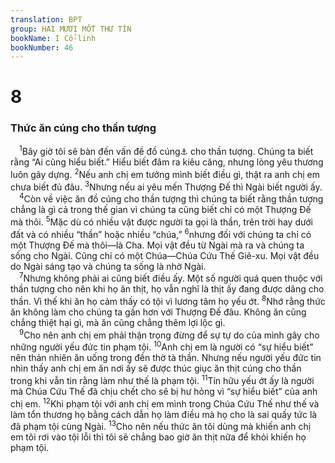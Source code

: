 ```yaml
---
translation: BPT
group: HAI MƯƠI MỐT THƯ TÍN
bookName: I Cổ-linh 
bookNumber: 46
---
```


<div class="title"><h1>8</h1><h3>Thức ăn cúng cho thần tượng</h3></div>
<span class="verse 1co_8_1"> <sup>1</sup>Bây giờ tôi sẽ bàn đến vấn đề đồ cúng<a data-toggle="tooltip" data-placement="bottom" title="Giết hay dâng lên làm của lễ để chứng tỏ lòng sùng bái. Xem câu 10.">⚓</a> cho thần tượng. Chúng ta biết rằng “Ai cũng hiểu biết.” Hiểu biết đâm ra kiêu căng, nhưng lòng yêu thương luôn gây dựng.</span>
<span class="verse 1co_8_2"><sup>2</sup>Nếu anh chị em tưởng mình biết điều gì, thật ra anh chị em chưa biết đủ đâu.</span>
<span class="verse 1co_8_3"><sup>3</sup>Nhưng nếu ai yêu mến Thượng Đế thì Ngài biết người ấy.<br/></span>
<span class="verse 1co_8_4"> <sup>4</sup>Còn về việc ăn đồ cúng cho thần tượng thì chúng ta biết rằng thần tượng chẳng là gì cả trong thế gian vì chúng ta cũng biết chỉ có một Thượng Đế mà thôi.</span>
<span class="verse 1co_8_5"><sup>5</sup>Mặc dù có nhiều vật được người ta gọi là thần, trên trời hay dưới đất và có nhiều “thần” hoặc nhiều “chúa,”</span>
<span class="verse 1co_8_6"><sup>6</sup>nhưng đối với chúng ta chỉ có một Thượng Đế mà thôi—là Cha. Mọi vật đều từ Ngài mà ra và chúng ta sống cho Ngài. Cũng chỉ có một Chúa—Chúa Cứu Thế Giê-xu. Mọi vật đều do Ngài sáng tạo và chúng ta sống là nhờ Ngài.<br/></span>
<span class="verse 1co_8_7"> <sup>7</sup>Nhưng không phải ai cũng biết điều ấy. Một số người quá quen thuộc với thần tượng cho nên khi họ ăn thịt, họ vẫn nghĩ là thịt ấy đang được dâng cho thần. Vì thế khi ăn họ cảm thấy có tội vì lương tâm họ yếu ớt.</span>
<span class="verse 1co_8_8"><sup>8</sup>Nhớ rằng thức ăn không làm cho chúng ta gần hơn với Thượng Đế đâu. Không ăn cũng chẳng thiệt hại gì, mà ăn cũng chẳng thêm lợi lộc gì.<br/></span>
<span class="verse 1co_8_9"> <sup>9</sup>Cho nên anh chị em phải thận trọng đừng để sự tự do của mình gây cho những người yếu đức tin phạm tội.</span>
<span class="verse 1co_8_10"><sup>10</sup>Anh chị em là người có “sự hiểu biết” nên thản nhiên ăn uống trong đền thờ tà thần. Nhưng nếu người yếu đức tin nhìn thấy anh chị em ăn nơi ấy sẽ được thúc giục ăn thịt cúng cho thần trong khi vẫn tin rằng làm như thế là phạm tội.</span>
<span class="verse 1co_8_11"><sup>11</sup>Tín hữu yếu ớt ấy là người mà Chúa Cứu Thế đã chịu chết cho sẽ bị hư hỏng vì “sự hiểu biết” của anh chị em.</span>
<span class="verse 1co_8_12"><sup>12</sup>Khi phạm tội với anh chị em mình trong Chúa Cứu Thế như thế và làm tổn thương họ bằng cách dẫn họ làm điều mà họ cho là sai quấy tức là đã phạm tội cùng Ngài.</span>
<span class="verse 1co_8_13"><sup>13</sup>Cho nên nếu thức ăn tôi dùng mà khiến anh chị em tôi rơi vào tội lỗi thì tôi sẽ chẳng bao giờ ăn thịt nữa để khỏi khiến họ phạm tội.<br/></span>
